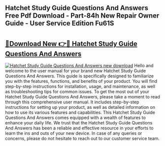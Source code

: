 ## Hatchet Study Guide Questions And Answers Free Pdf Download - Part-84h New Repair Owner Guide - User Service Edition Fu61S

# <h2><a href="http://bc63291.oget.top/?id=Hatchet+Study+Guide+Questions+And+Answers">🔗Download New 👉🔴 Hatchet Study Guide Questions And Answers</a></h2>

[![Hatchet Study Guide Questions And Answers new download](https://i.imgur.com/5g1atiW.png)](http://bc63291.oget.top/?id=Hatchet+Study+Guide+Questions+And+Answers)
Hello and welcome to the user manual for your brand new Hatchet Study Guide Questions And Answers. This guide is specifically designed to familiarize you with the features, functions, and benefits of your product. You will find step-by-step instructions for installation, usage, and maintenance, as well as troubleshooting tips for common issues. To get the most out of your Hatchet Study Guide Questions And Answers, please take a moment to read through this comprehensive user manual. It includes step-by-step instructions for setting up your product, as well as detailed information on how to use its various features and capabilities. This Hatchet Study Guide Questions And Answers comes equipped with a wealth of features to enhance your daily life. We trust that the Hatchet Study Guide Questions And Answers has been a reliable and effective resource in your efforts to learn the ins and outs of your new device. In case of any queries or concerns, please do not hesitate to reach out to our customer service team.
